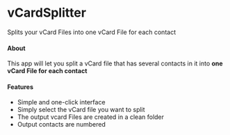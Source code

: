 # vCardSplitter
Splits your vCard Files into one vCard File for each contact

<h4>About</h4>
  This app will let you split a vCard file that has several contacts in it into <b>one vCard File for each contact</b>
  
<h4>Features</h4>
<ul>
 <li>Simple and one-click interface
 <li>Simply select the vCard file you want to split
 <li>The output vcard Files are created in a clean folder
 <li>Output contacts are numbered
</ul>
